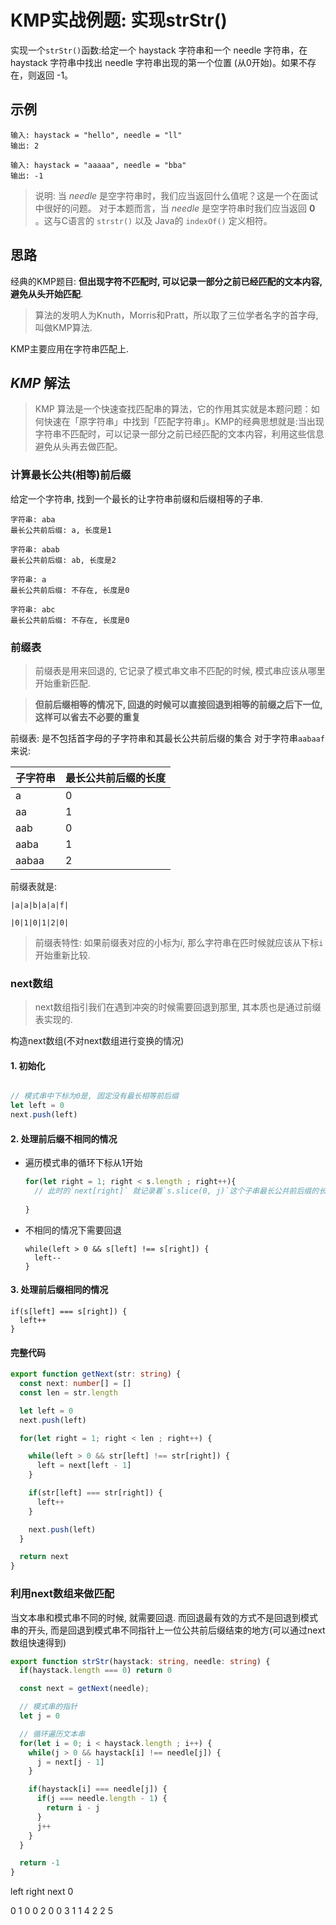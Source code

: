 # **KMP**实战例题: 实现strStr()

实现一个`strStr()`函数:给定一个 haystack 字符串和一个 needle 字符串，在 haystack 字符串中找出 needle 字符串出现的第一个位置 (从0开始)。如果不存在，则返回  -1。

## 示例

```
输入: haystack = "hello", needle = "ll" 
输出: 2
```

```
输入: haystack = "aaaaa", needle = "bba" 
输出: -1
```

> 说明: 当 *needle* 是空字符串时，我们应当返回什么值呢？这是一个在面试中很好的问题。 对于本题而言，当 *needle* 是空字符串时我们应当返回 **0** 。这与C语言的 `strstr()` 以及 Java的 `indexOf()` 定义相符。


## 思路

经典的KMP题目: **但出现字符不匹配时, 可以记录一部分之前已经匹配的文本内容, 避免从头开始匹配**.

> 算法的发明人为Knuth，Morris和Pratt，所以取了三位学者名字的首字母, 叫做KMP算法.

KMP主要应用在字符串匹配上.

## *KMP* 解法

> KMP 算法是一个快速查找匹配串的算法，它的作用其实就是本题问题：如何快速在「原字符串」中找到「匹配字符串」。KMP的经典思想就是:当出现字符串不匹配时，可以记录一部分之前已经匹配的文本内容，利用这些信息避免从头再去做匹配。

### 计算最长公共(相等)前后缀

给定一个字符串, 找到一个最长的让字符串前缀和后缀相等的子串. 

```
字符串: aba 
最长公共前后缀: a, 长度是1
```

```
字符串: abab
最长公共前后缀: ab, 长度是2
```

```
字符串: a
最长公共前后缀: 不存在, 长度是0
```

```
字符串: abc
最长公共前后缀: 不存在, 长度是0
```

### 前缀表

> 前缀表是用来回退的, 它记录了模式串文串不匹配的时候, 模式串应该从哪里开始重新匹配.

> **但前后缀相等的情况下, 回退的时候可以直接回退到相等的前缀之后下一位, 这样可以省去不必要的重复**

前缀表: 是不包括首字母的子字符串和其最长公共前后缀的集合 
对于字符串`aabaaf`来说: 

| 子字符串 | 最长公共前后缀的长度 |
| ---- | ---- |
| a | 0 |
| aa | 1 |
| aab | 0 |
| aaba | 1 | 
| aabaa | 2 | 

前缀表就是: 
```
|a|a|b|a|a|f|

|0|1|0|1|2|0|
```

> 前缀表特性: 如果前缀表对应的小标为*i*, 那么字符串在匹时候就应该从下标`i`开始重新比较.

### next数组

> next数组指引我们在遇到冲突的时候需要回退到那里, 其本质也是通过前缀表实现的.



构造next数组(不对next数组进行变换的情况)

#### 1. 初始化

```typescript 

// 模式串中下标为0是, 固定没有最长相等前后缀
let left = 0 
next.push(left)

```

#### 2. 处理前后缀不相同的情况


* 遍历模式串的循环下标从1开始
  ```typescript
  for(let right = 1; right < s.length ; right++){ 
    // 此时的`next[right]` 就记录着`s.slice(0, j)`这个子串最长公共前后缀的长度
    
  }
  ```
* 不相同的情况下需要回退
  ```
  while(left > 0 && s[left] !== s[right]) {
    left--
  }
  ```
#### 3. 处理前后缀相同的情况
  ```
  if(s[left] === s[right]) {
    left++
  }
  ```


#### 完整代码 
```typescript
export function getNext(str: string) {
  const next: number[] = []
  const len = str.length

  let left = 0 
  next.push(left)

  for(let right = 1; right < len ; right++) {

    while(left > 0 && str[left] !== str[right]) {
      left = next[left - 1]
    }

    if(str[left] === str[right]) {
      left++
    }

    next.push(left)
  }

  return next
}
```


### 利用next数组来做匹配


当文本串和模式串不同的时候, 就需要回退. 而回退最有效的方式不是回退到模式串的开头, 而是回退到模式串不同指针上一位公共前后缀结束的地方(可以通过next数组快速得到)


```typescript
export function strStr(haystack: string, needle: string) {
  if(haystack.length === 0) return 0

  const next = getNext(needle);

  // 模式串的指针
  let j = 0 

  // 循环遍历文本串
  for(let i = 0; i < haystack.length ; i++) {
    while(j > 0 && haystack[i] !== needle[j]) {
      j = next[j - 1]
    }

    if(haystack[i] === needle[j]) {
      if(j === needle.length - 1) {
        return i - j
      }
      j++
    }
  }

  return -1
}
```





left right next
           0 

0 1 0
0 2 0
0 3 1 
1 4 2 
2 5




